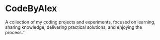 # CodeByAlex
A collection of my coding projects and experiments, focused on learning, sharing knowledge, delivering practical solutions, and enjoying the process.”
